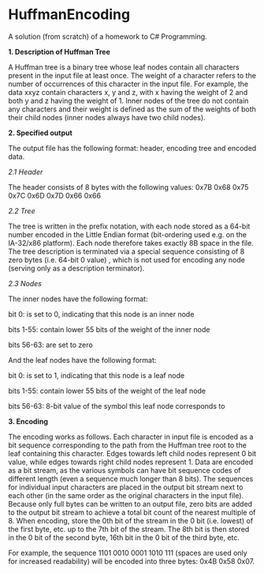# HuffmanEncoding

A solution (from scratch) of a homework to C# Programming.

**1. Description of Huffman Tree**

A Huffman tree is a binary tree whose leaf nodes contain all characters present in the input file at least once. 
The weight of a character refers to the number of occurrences of this character in the input file. 
For example, the data xxyz contain characters x, y and z, with x having the weight of 2 and both y and z having the weight of 1.
Inner nodes of the tree do not contain any characters and their weight is defined as the sum of the weights of both their child nodes 
(inner nodes always have two child nodes).

**2. Specified output**

The output file has the following format: header, encoding tree and encoded data. 

*2.1 Header*

The header consists of 8 bytes with the following values:
0x7B 0x68 0x75 0x7C 0x6D 0x7D 0x66 0x66

*2.2 Tree*

The tree is written in the prefix notation, with each node stored as a 64-bit number encoded in the Little Endian format 
(bit-ordering used e.g. on the IA-32/x86 platform). Each node therefore takes exactly 8B space in the file. 
The tree description is terminated via a special sequence consisting of 8 zero bytes (i.e. 64-bit 0 value)
, which is not used for encoding any node (serving only as a description terminator).

*2.3 Nodes*

The inner nodes have the following format:

bit 0: is set to 0, indicating that this node is an inner node

bits 1-55: contain lower 55 bits of the weight of the inner node

bits 56-63: are set to zero

And the leaf nodes have the following format:

bit 0: is set to 1, indicating that this node is a leaf node

bits 1-55: contain lower 55 bits of the weight of the leaf node

bits 56-63: 8-bit value of the symbol this leaf node corresponds to

**3. Encoding**

The encoding works as follows. Each character in input file is encoded as a bit sequence corresponding to the path from the Huffman tree root 
to the leaf containing this character. Edges towards left child nodes represent 0 bit value, while edges towards right child nodes represent 1. 
Data are encoded as a bit stream, as the various symbols can have bit sequence codes of different length (even a sequence much longer than 8 bits). 
The sequences for individual input characters are placed in the output bit stream next to each other (in the same order as the original characters in the input file). 
Because only full bytes can be written to an output file, zero bits are added to the output bit stream to achieve a total bit count of the nearest multiple of 8. 
When encoding, store the 0th bit of the stream in the 0 bit (i.e. lowest) of the first byte, etc. up to the 7th bit of the stream. 
The 8th bit is then stored in the 0 bit of the second byte, 16th bit in the 0 bit of the third byte, etc.

For example, the sequence 1101 0010 0001 1010 111 (spaces are used only for increased readability) will be encoded into three bytes: 0x4B 0x58 0x07.
